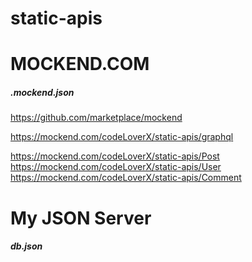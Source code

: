 # static-apis

# MOCKEND.COM

<h5> .mockend.json </h5>

https://github.com/marketplace/mockend

https://mockend.com/codeLoverX/static-apis/graphql 

https://mockend.com/codeLoverX/static-apis/Post \
https://mockend.com/codeLoverX/static-apis/User \
https://mockend.com/codeLoverX/static-apis/Comment 

# My JSON Server

<h5>  db.json </h5> 
